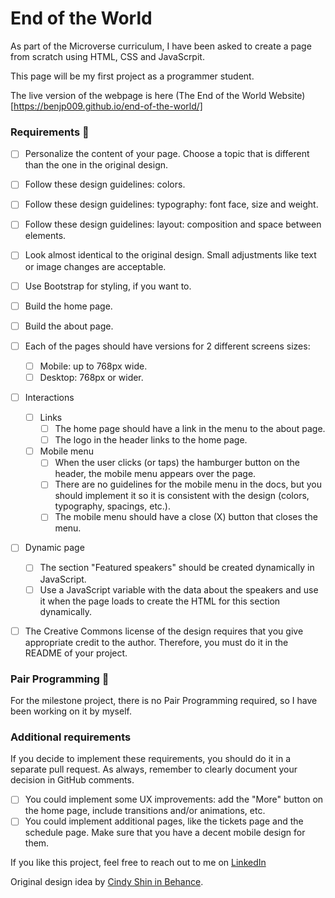 # End of the World

As part of the Microverse curriculum, I have been asked to create a page from scratch using HTML, CSS and JavaScrpit. 

This page will be my first project as a programmer student. 

The live version of the webpage is here (The End of the World Website)[https://benjp009.github.io/end-of-the-world/]

### Requirements 🚀
- [ ] Personalize the content of your page. Choose a topic that is different than the one in the original design.
- [ ] Follow these design guidelines:  colors.
- [ ] Follow these design guidelines:  typography: font face, size and weight.
- [ ] Follow these design guidelines:  layout: composition and space between elements.
- [ ] Look almost identical to the original design. Small adjustments like text or image changes are acceptable.
- [ ] Use Bootstrap for styling, if you want to.
- [ ] Build the home page.
- [ ] Build the about page.
- [ ] Each of the pages should have versions for 2 different screens sizes:
  - [ ] Mobile: up to 768px wide.
  - [ ] Desktop: 768px or wider.
- [ ] Interactions
  - [ ] Links
    - [ ] The home page should have a link in the menu to the about page.
    - [ ] The logo in the header links to the home page.
  - [ ] Mobile menu
    - [ ] When the user clicks (or taps) the hamburger button on the header, the mobile menu appears over the page.
    - [ ] There are no guidelines for the mobile menu in the docs, but you should implement it so it is consistent with the design (colors, typography, spacings, etc.).
    - [ ] The mobile menu should have a close (X) button that closes the menu.
- [ ] Dynamic page
  - [ ] The section "Featured speakers" should be created dynamically in JavaScript.
  - [ ] Use a JavaScript variable with the data about the speakers and use it when the page loads to create the HTML for this section dynamically.
- [ ] The Creative Commons license of the design requires that you give appropriate credit to the author. Therefore, you must do it in the README of your project.


### Pair Programming 🎳

For the milestone project, there is no Pair Programming required, so I have been working on it by myself. 

### Additional requirements

If you decide to implement these requirements, you should do it in a separate pull request. As always, remember to clearly document your decision in GitHub comments.
- [ ] You could implement some UX improvements: add the "More" button on the home page, include transitions and/or animations, etc.
- [ ] You could implement additional pages, like the tickets page and the schedule page. Make sure that you have a decent mobile design for them.

If you like this project, feel free to reach out to me on [LinkedIn](http://linkedin.com/en/benjaminpatin)

Original design idea by [Cindy Shin in Behance](https://www.behance.net/adagio07).


